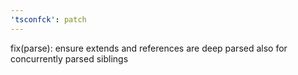 ```yaml
---
'tsconfck': patch
---
```


fix(parse): ensure extends and references are deep parsed also for concurrently parsed siblings
